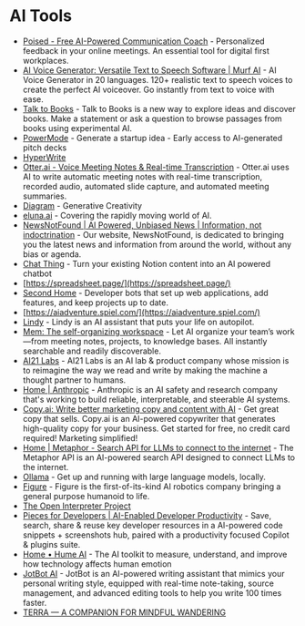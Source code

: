 # AI Tools

- [Poised - Free AI-Powered Communication Coach](https://www.poised.com/) - Personalized feedback in your online meetings. An essential tool for digital first workplaces.
- [AI Voice Generator: Versatile Text to Speech Software | Murf AI](https://murf.ai/) - AI Voice Generator in 20 languages. 120+ realistic text to speech voices to create the perfect AI voiceover. Go instantly from text to voice with ease.
- [Talk to Books](https://books.google.com/talktobooks/) - Talk to Books is a new way to explore ideas and discover books. Make a statement or ask a question to browse passages from books using experimental AI.
- [PowerMode](https://powermodeai.com/) - Generate a startup idea - Early access to AI-generated pitch decks
- [HyperWrite](https://hyperwriteai.com/)
- [Otter.ai - Voice Meeting Notes & Real-time Transcription](https://otter.ai/) - Otter.ai uses AI to write automatic meeting notes with real-time transcription, recorded audio, automated slide capture, and automated meeting summaries.
- [Diagram](https://diagram.com/) - Generative Creativity
- [eluna.ai](https://www.eluna.ai/) - Covering the rapidly moving world of AI.
- [NewsNotFound | AI Powered, Unbiased News | Information, not indoctrination](https://newsnotfound.com/) - Our website, NewsNotFound, is dedicated to bringing you the latest news and information from around the world, without any bias or agenda.
- [Chat Thing](https://chatthing.ai/) - Turn your existing Notion content into an AI powered chatbot
- [https://spreadsheet.page/](https://spreadsheet.page/)
- [Second Home](https://www.second.dev/) - Developer bots that set up web applications, add features, and keep projects up to date.
- [https://aiadventure.spiel.com/](https://aiadventure.spiel.com/)
- [Lindy](https://www.lindy.ai/) - Lindy is an AI assistant that puts your life on autopilot.
- [Mem: The self-organizing workspace](https://get.mem.ai/) - Let AI organize your team’s work—from meeting notes, projects, to knowledge bases. All instantly searchable and readily discoverable.
- [AI21 Labs](https://www.ai21.com/) - AI21 Labs is an AI lab & product company whose mission is to reimagine the way we read and write by making the machine a thought partner to humans.
- [Home | Anthropic](https://www.anthropic.com/) - Anthropic is an AI safety and research company that's working to build reliable, interpretable, and steerable AI systems.
- [Copy.ai: Write better marketing copy and content with AI](https://www.copy.ai/) - Get great copy that sells. Copy.ai is an AI-powered copywriter that generates high-quality copy for your business. Get started for free, no credit card required! Marketing simplified!
- [Home | Metaphor - Search API for LLMs to connect to the internet](https://metaphor.systems/) - The Metaphor API is an AI-powered search API designed to connect LLMs to the internet.
- [Ollama](https://ollama.com/) - Get up and running with large language models, locally.
- [Figure](https://www.figure.ai/) - Figure is the first-of-its-kind AI robotics company bringing a general purpose humanoid to life.
- [The Open Interpreter Project](https://www.openinterpreter.com/)
- [Pieces for Developers | AI-Enabled Developer Productivity](https://pieces.app/) - Save, search, share & reuse key developer resources in a AI-powered code snippets + screenshots hub, paired with a productivity focused Copilot & plugins suite.
- [Home • Hume AI](https://www.hume.ai/) - The AI toolkit to measure, understand, and improve how technology affects human emotion
- [JotBot AI](https://myjotbot.com/) - JotBot is an AI-powered writing assistant that mimics your personal writing style, equipped with real-time note-taking, source management, and advanced editing tools to help you write 100 times faster.
- [TERRA — A COMPANION FOR MINDFUL WANDERING](https://myterra.ai/)